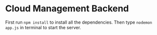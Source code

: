 # Cloud Management Backend

First run `npm install` to install all the dependencies. Then type `nodemon app.js` in terminal to start the server.
